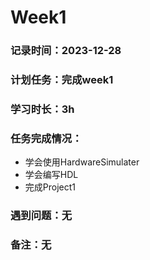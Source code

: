# Week1

### 记录时间：2023-12-28

### 计划任务：完成week1

### 学习时长：3h

### 任务完成情况：
* 学会使用HardwareSimulater
* 学会编写HDL
* 完成Project1

### 遇到问题：无

### 备注：无